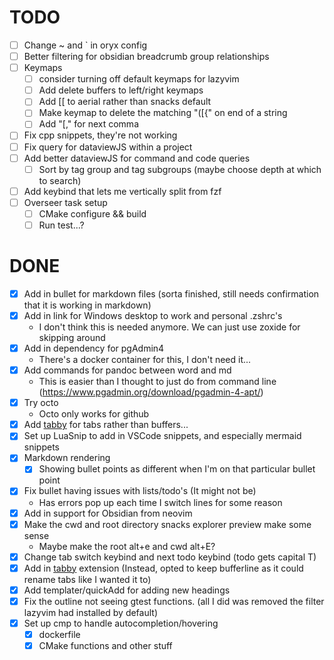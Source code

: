 # TODO

- [ ] Change ~ and \` in oryx config
- [ ] Better filtering for obsidian breadcrumb group relationships
- [ ] Keymaps
  - [ ] consider turning off default keymaps for lazyvim
  - [ ] Add delete buffers to left/right keymaps
  - [ ] Add [[ to aerial rather than snacks default
  - [ ] Make keymap to delete the matching "([{" on end of a string
  - [ ] Add "[," for next comma
- [ ] Fix cpp snippets, they're not working
- [ ] Fix query for dataviewJS within a project
- [ ] Add better dataviewJS for command and code queries
  - [ ] Sort by tag group and tag subgroups (maybe choose depth at which to search)
- [ ] Add keybind that lets me vertically split from fzf
- [ ] Overseer task setup
  - [ ] CMake configure && build
  - [ ] Run test...?

# DONE

- [x] Add in bullet for markdown files (sorta finished, still needs confirmation that it is working in markdown)
- [x] Add in link for Windows desktop to work and personal .zshrc's
  - I don't think this is needed anymore. We can just use zoxide for skipping around
- [x] Add in dependency for pgAdmin4
  - There's a docker container for this, I don't need it...
- [x] Add commands for pandoc between word and md
  - This is easier than I thought to just do from command line
    (<https://www.pgadmin.org/download/pgadmin-4-apt/>)
- [x] Try octo
  - Octo only works for github
- [x] Add [tabby](https://github.com/nanozuki/tabby.nvim) for tabs rather than buffers...
- [x] Set up LuaSnip to add in VSCode snippets, and especially mermaid snippets
- [x] Markdown rendering
  - [x] Showing bullet points as different when I'm on that particular bullet point
- [x] Fix bullet having issues with lists/todo's (It might not be)
  - Has errors pop up each time I switch lines for some reason
- [x] Add in support for Obsidian from neovim
- [x] Make the cwd and root directory snacks explorer preview make some sense
  - Maybe make the root alt+e and cwd alt+E?
- [x] Change tab switch keybind and next todo keybind (todo gets capital T)
- [x] Add in [tabby](https://github.com/nanozuki/tabby.nvim?tab=readme-ov-file) extension (Instead, opted to keep bufferline as it could rename tabs like I wanted it to)
- [x] Add templater/quickAdd for adding new headings
- [x] Fix the outline not seeing gtest functions. (all I did was removed the filter lazyvim had installed by default)
- [x] Set up cmp to handle autocompletion/hovering
  - [x] dockerfile
  - [x] CMake functions and other stuff
